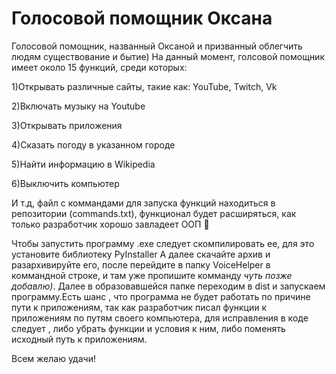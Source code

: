 # Голосовой помощник Оксана

Голосовой помощник, названный Оксаной и призванный облегчить людям существование и бытие)
На данный момент, голсовой помощник имеет около 15 функций, среди которых:

  1)Открывать различные сайты, такие как: YouTube, Twitch, Vk
  
  2)Включать музыку на Youtube
  
  3)Открывать приложения
  
  4)Сказать погоду в указанном городе
  
  5)Найти информацию в Wikipedia
  
  6)Выключить компьютер

И т.д, файл с коммандами для запуска функций находиться в репозитории (commands.txt), функционал будет
расширяться, как только разработчик хорошо завладеет ООП 🤪

Чтобы запустить программу .exe следует скомпилировать ее, для это установите библиотеку PyInstaller
А далее скачайте архив и разархивируйте его, после перейдите в папку VoiceHelper в коммандной строке,
и там уже пропишите комманду *чуть позже добавлю)*. Далее в образовавшейся папке переходим в dist и 
запускаем программу.Есть шанс , что программа не будет работать по причине пути к приложениям, так как
разработчик писал функции к приложениям по путям своего компьютера, для исправления в коде следует , либо 
убрать функции и условия к ним, либо поменять исходный путь к приложениям.

Всем желаю удачи!
